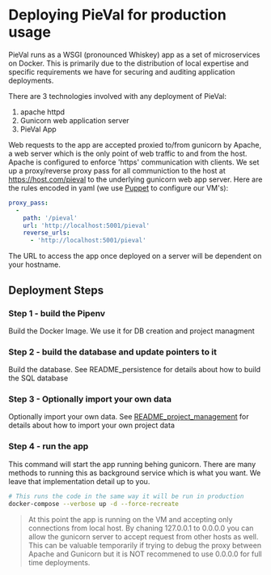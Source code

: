 # Deploying PieVal for production usage
PieVal runs as a WSGI (pronounced Whiskey) app as a set of microservices on Docker.  This is primarily due to the distribution of local expertise and specific requirements we have for securing and auditing application deployments.

There are 3 technologies involved with any deployment of PieVal:

1. apache httpd
1. Gunicorn web application server
1. PieVal App

Web requests to the app are accepted proxied to/from gunicorn by Apache, a web server which is the only point of web traffic to and from the host.  Apache is configured to enforce 'https' communication with clients.  We set up a proxy/reverse proxy pass for all communiction to the host at https://host.com/pieval to the underlying gunicorn web app server. Here are the rules encoded in yaml (we use [Puppet](https://puppet.com) to configure our VM's):
```yaml
proxy_pass:
  -
    path: '/pieval'
    url: 'http://localhost:5001/pieval'
    reverse_urls:
      - 'http://localhost:5001/pieval'
```
The URL to access the app once deployed on a server will be dependent on your hostname.


## Deployment Steps

### Step 1 - build the Pipenv
Build the Docker Image.  We use it for DB creation and project managment

### Step 2 - build the database and update pointers to it
Build the database. See README_persistence for details about how to build the SQL database

### Step 3 - Optionally import your own data
Optionally import your own data.  See [README_project_management](README_project_management.md) for details about how to import your own project data

### Step 4 - run the app
This command will start the app running behing gunicorn.  There are many methods to running this as background service which is what you want.  We leave that implementation detail up to you.
```sh
# This runs the code in the same way it will be run in production
docker-compose --verbose up -d --force-recreate
```

> At this point the app is running on the VM and accepting only connections from local host.  By chaning 127.0.0.1 to 0.0.0.0 you can allow the gunicorn server to accept request from other hosts as well.  This can be valuable temporarily if trying to debug the proxy between Apache and Gunicorn but it is NOT recommened to use 0.0.0.0 for full time deployments.



